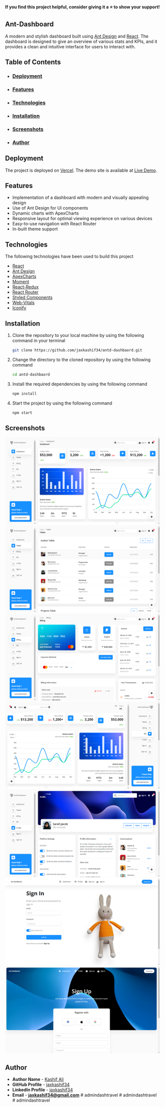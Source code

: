 **If you find this project helpful, consider giving it a ⭐️ to show your support!**

## Ant-Dashboard


A modern and stylish dashboard built using [Ant Design](https://ant.design/) and [React](https://reactjs.org/). The dashboard is designed to give an overview of various stats and KPIs, and it provides a clean and intuitive interface for users to interact with.



## Table of Contents

- ### <u>[Deployment](#Deployment)</u>

- ### <u>[Features](#Features)</u>

- ### <u>[Technologies](#Technologies)</u>

- ### <u>[Installation](#Installation)</u>

- ### <u>[Screenshots](#Screenshots)</u>

- ### <u>[Author](#Author)</u>

## <a id="Deployment">Deployment</a><br>

The project is deployed on [Vercel](https://vercel.com/dashboard).
The demo site is available at [Live Demo](https://antd-dashbaord.vercel.app/dashboard).

## <a id="Features">Features</a><br>

- Implementation of a dashboard with modern and visually appealing design
- Use of Ant Design for UI components
- Dynamic charts with ApexCharts
- Responsive layout for optimal viewing experience on various devices
- Easy-to-use navigation with React Router
- In-built theme support

## <a id="Technologies">Technologies</a><br>

The following technologies have been used to build this project

- [React](https://reactjs.org/)
- [Ant Design](https://ant.design/)
- [ApexCharts](https://apexcharts.com/)
- [Moment](https://momentjs.com/)
- [React-Redux](https://redux.js.org/)
- [React Router](https://reactrouter.com/)
- [Styled Components](https://styled-components.com/)
- [Web-Vitals](https://www.npmjs.com/package/web-vitals)
- [Iconify ](https://iconify.design/)

## <a id="Installation">Installation</a><br>

1.  Clone the repository to your local machine by using the following command in your terminal

    ```sh
    git clone https://github.com/jaxkashif34/antd-dashbaord.git
    ```

2.  Change the directory to the cloned repository by using the following command

    ```sh
    cd antd-dashbaord
    ```

3.  Install the required dependencies by using the following command

    ```sh
    npm install
    ```

4.  Start the project by using the following command

    ```sh
    npm start
    ```

## <a id="Screenshots">Screenshots</a><br>

![Dashboard Page](./screenshots/home.png 'Dashboard Page')
![Tables Page](./screenshots/tables.png 'Tables Page')
![Billing Page](./screenshots/billing.png 'Billing Page')
![RTL Page](./screenshots/rtl.png 'RTL Page')
![Profile Page](./screenshots/profile.png 'Profile Page')
![SignIn Page](./screenshots/signin.png 'SignIn Page')
![SignUp Page](./screenshots/signup.png 'SignUp Page')

## <a id="Author">Author</a><br>

- **Author Name** - [Kashif Ali]()
- **GitHub Profile** - [jaxkashif34](https://github.com/jaxkashif34)
- **LinkedIn Profile** - [jaxkashif34](https://www.linkedin.com/in/jaxkashif34/)
- **Email** - **jaxkashif34@gmail.com**
#   a d m i n d a s h t r a v e l 
 
 #   a d m i n d a s h t r a v e l 
 
 #   a d m i n d a s h t r a v e l 
 
 